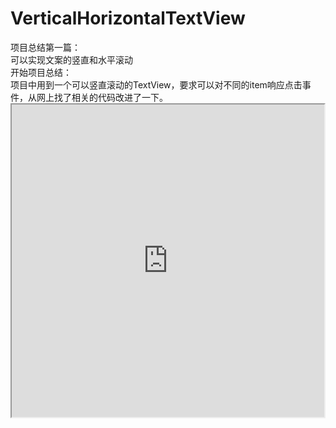 # VerticalHorizontalTextView
项目总结第一篇：</br>
可以实现文案的竖直和水平滚动</br>
开始项目总结：</br>
    项目中用到一个可以竖直滚动的TextView，要求可以对不同的item响应点击事件，从网上找了相关的代码改进了一下。</br>
    <iframe height=500 width=500 src="https://github.com/WangZhilinIT/VerticalHorizontalTextView/blob/master/vertical-horizantal-textview.gif">
